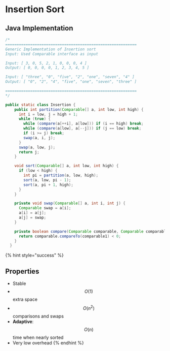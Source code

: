 # Insertion Sort

## Java Implementation

```java
/*
==========================================================
Generic Implementation of Insertion sort
Input: Used Comparable interface as input

Input: [ 3, 0, 5, 2, 1, 0, 0, 0, 4 ]
Output: [ 0, 0, 0, 0, 1, 2, 3, 4, 5 ]

Input: [ "three", "0", "five", "2", "one", "seven", "4" ]
Output: [ "0", "2", "4", "five", "one", "seven", "three" ]

==========================================================
*/

public static class Insertion {
    public int partition(Comparable[] a, int low, int high) {
      int i = low, j = high + 1;
      while (true) {
        while (compare(a[++i], a[low])) if (i == high) break;
        while (compare(a[low], a[--j])) if (j == low) break;
        if (i >= j) break;
        swap(a, i, j);
      }
      swap(a, low, j);
      return j;
    }

    void sort(Comparable[] a, int low, int high) {
      if (low < high) {
        int pi = partition(a, low, high);
        sort(a, low, pi - 1);
        sort(a, pi + 1, high);
      }
    }

    private void swap(Comparable[] a, int i, int j) {
      Comparable swap = a[i];
      a[i] = a[j];
      a[j] = swap;
    }

    private boolean compare(Comparable comparable, Comparable comparable1) {
      return comparable.compareTo(comparable1) < 0;
    }
  }
```

{% hint style="success" %}
## Properties

* Stable
* $$O(1)$$ extra space
* $$O(n^{2})$$ comparisons and swaps
* **Adaptive**: $$O(n)$$ time when nearly sorted
* Very low overhead
{% endhint %}


